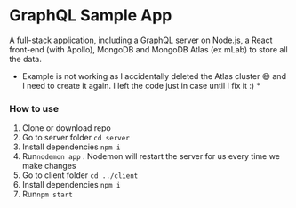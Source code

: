 # GraphQL Sample App

A full-stack application, including a GraphQL server on Node.js, a React front-end (with Apollo), MongoDB and MongoDB Atlas (ex mLab) to store all the data.

* Example is not working as I accidentally deleted the Atlas cluster 😅 and I need to create it again. I left the code just in case until I fix it :) *

### How to use

1) Clone or download repo
2) Go to server folder `cd server`
3) Install dependencies `npm i`
4) Run`nodemon app` . Nodemon will restart the server for us every time we make changes
5) Go to client folder `cd ../client`
6) Install dependencies `npm i`
7) Run`npm start`
